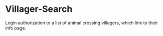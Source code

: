 # Villager-Search
Login authorization to a list of animal crossing villagers, which link to their info page. 
